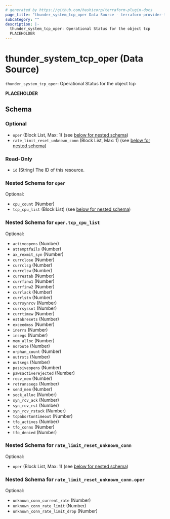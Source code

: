```yaml
---
# generated by https://github.com/hashicorp/terraform-plugin-docs
page_title: "thunder_system_tcp_oper Data Source - terraform-provider-thunder"
subcategory: ""
description: |-
  thunder_system_tcp_oper: Operational Status for the object tcp
  PLACEHOLDER
---
```


# thunder_system_tcp_oper (Data Source)

`thunder_system_tcp_oper`: Operational Status for the object tcp

__PLACEHOLDER__



<!-- schema generated by tfplugindocs -->
## Schema

### Optional

- `oper` (Block List, Max: 1) (see [below for nested schema](#nestedblock--oper))
- `rate_limit_reset_unknown_conn` (Block List, Max: 1) (see [below for nested schema](#nestedblock--rate_limit_reset_unknown_conn))

### Read-Only

- `id` (String) The ID of this resource.

<a id="nestedblock--oper"></a>
### Nested Schema for `oper`

Optional:

- `cpu_count` (Number)
- `tcp_cpu_list` (Block List) (see [below for nested schema](#nestedblock--oper--tcp_cpu_list))

<a id="nestedblock--oper--tcp_cpu_list"></a>
### Nested Schema for `oper.tcp_cpu_list`

Optional:

- `activeopens` (Number)
- `attemptfails` (Number)
- `ax_rexmit_syn` (Number)
- `currclose` (Number)
- `currclsg` (Number)
- `currclsw` (Number)
- `currestab` (Number)
- `currfinw1` (Number)
- `currfinw2` (Number)
- `currlack` (Number)
- `currlstn` (Number)
- `currsynrcv` (Number)
- `currsyssnt` (Number)
- `currtimew` (Number)
- `estabresets` (Number)
- `exceedmss` (Number)
- `inerrs` (Number)
- `insegs` (Number)
- `mem_alloc` (Number)
- `noroute` (Number)
- `orphan_count` (Number)
- `outrsts` (Number)
- `outsegs` (Number)
- `passiveopens` (Number)
- `pawsactiverejected` (Number)
- `recv_mem` (Number)
- `retranssegs` (Number)
- `send_mem` (Number)
- `sock_alloc` (Number)
- `syn_rcv_ack` (Number)
- `syn_rcv_rst` (Number)
- `syn_rcv_rstack` (Number)
- `tcpabortontimeout` (Number)
- `tfo_actives` (Number)
- `tfo_conns` (Number)
- `tfo_denied` (Number)



<a id="nestedblock--rate_limit_reset_unknown_conn"></a>
### Nested Schema for `rate_limit_reset_unknown_conn`

Optional:

- `oper` (Block List, Max: 1) (see [below for nested schema](#nestedblock--rate_limit_reset_unknown_conn--oper))

<a id="nestedblock--rate_limit_reset_unknown_conn--oper"></a>
### Nested Schema for `rate_limit_reset_unknown_conn.oper`

Optional:

- `unknown_conn_current_rate` (Number)
- `unknown_conn_rate_limit` (Number)
- `unknown_conn_rate_limit_drop` (Number)


